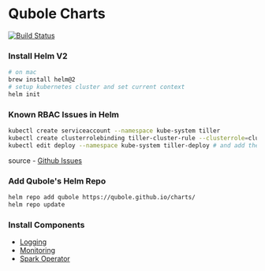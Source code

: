 # Qubole Charts

[![Build Status](https://cloud.drone.io/api/badges/qubole/charts/status.svg)](https://cloud.drone.io/qubole/charts)

### Install Helm V2
```bash
# on mac
brew install helm@2
# setup kubernetes cluster and set current context
helm init
```

### Known RBAC Issues in Helm
```bash
kubectl create serviceaccount --namespace kube-system tiller
kubectl create clusterrolebinding tiller-cluster-rule --clusterrole=cluster-admin --serviceaccount=kube-system:tiller
kubectl edit deploy --namespace kube-system tiller-deploy # and add the line serviceAccount: tiller to spec/template/spec
```
source - [Github Issues](https://github.com/helm/helm/issues/2224)

### Add Qubole's Helm Repo
```bash
helm repo add qubole https://qubole.github.io/charts/
helm repo update
```

### Install Components

* [Logging](docs/logging.md)
* [Monitoring](docs/monitoring.md)
* [Spark Operator](docs/sparkoperator.md)
